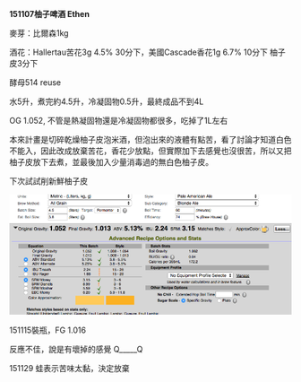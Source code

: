 **151107柚子啤酒 Ethen**

麥芽：比爾森1kg

酒花：Hallertau苦花3g 4.5% 30分下，美國Cascade香花1g 6.7% 10分下 柚子皮3分下

酵母514 reuse

水5升，煮完約4.5升，冷凝固物0.5升，最終成品不到4L

OG 1.052, 不管是熱凝固物還是冷凝固物都很多，吃掉了1L左右

本來計畫是切碎乾燥柚子皮泡米酒，但泡出來的液體有點苦，看了討論才知道白色不能入，因此改成放棄苦花，香花少放點，但實際加下去感覺也沒很苦，所以又把柚子皮放下去煮，並最後加入少量消毒過的無白色柚子皮。

下次試試削新鮮柚子皮

![](../img/test5.png)

151115裝瓶，FG 1.016

反應不佳，說是有壞掉的感覺 Q_____Q

151129 蛙表示苦味太黏，決定放棄

